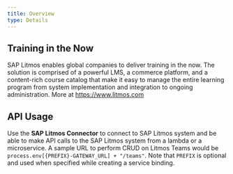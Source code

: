 ```yaml
---
title: Overview
type: Details
---
```


## Training in the Now

SAP Litmos enables global companies to deliver training in the now. The solution is comprised of a powerful LMS, a commerce platform, and a content-rich course catalog that make it easy to manage the entire learning program from system implementation and integration to ongoing administration. More at https://www.litmos.com

## API Usage

Use the **SAP Litmos Connector** to connect to SAP Litmos system and be able to make API calls to the SAP Litmos system from a lambda or a microservice. A sample URL to perform CRUD on Litmos Teams would be `process.env[{PREFIX}-GATEWAY_URL] + "/teams"`.
Note that `PREFIX` is optional and used when specified while creating a service binding.
